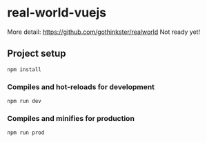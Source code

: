 # real-world-vuejs
More detail: https://github.com/gothinkster/realworld
Not ready yet!

## Project setup
```
npm install
```

### Compiles and hot-reloads for development
```
npm run dev
```

### Compiles and minifies for production
```
npm run prod
```
